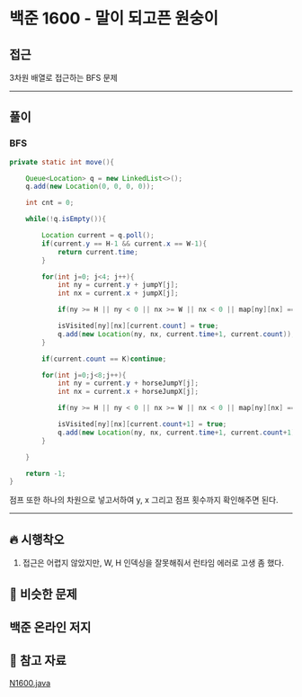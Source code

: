 # 백준 1600 - 말이 되고픈 원숭이

## 접근

3차원 배열로 접근하는 BFS 문제


---
## 풀이

### BFS

```java
private static int move(){

    Queue<Location> q = new LinkedList<>();
    q.add(new Location(0, 0, 0, 0));

    int cnt = 0;

    while(!q.isEmpty()){

        Location current = q.poll();
        if(current.y == H-1 && current.x == W-1){
            return current.time;
        }

        for(int j=0; j<4; j++){
            int ny = current.y + jumpY[j];
            int nx = current.x + jumpX[j];

            if(ny >= H || ny < 0 || nx >= W || nx < 0 || map[ny][nx] == 1 || isVisited[ny][nx][current.count])continue;

            isVisited[ny][nx][current.count] = true;
            q.add(new Location(ny, nx, current.time+1, current.count));
        }

        if(current.count == K)continue;

        for(int j=0;j<8;j++){
            int ny = current.y + horseJumpY[j];
            int nx = current.x + horseJumpX[j];

            if(ny >= H || ny < 0 || nx >= W || nx < 0 || map[ny][nx] == 1 || isVisited[ny][nx][current.count+1])continue;

            isVisited[ny][nx][current.count+1] = true;
            q.add(new Location(ny, nx, current.time+1, current.count+1));
        }

    }

    return -1;
}
```

점프 또한 하나의 차원으로 넣고서하여 y, x 그리고 점프 횟수까지 확인해주면 된다. 




--- 
## 🔥 시행착오

1. 접근은 어렵지 않았지만, W, H 인덱싱을 잘못해줘서 런타임 에러로 고생 좀 했다.


## 🤭 비슷한 문제

백준 온라인 저지
- 


## 💌 참고 자료

[N1600.java](https://github.com/Rurril/Problem-Solving/blob/Test/Problem-Solving/PS/BFS_DFS/N1600.java)


